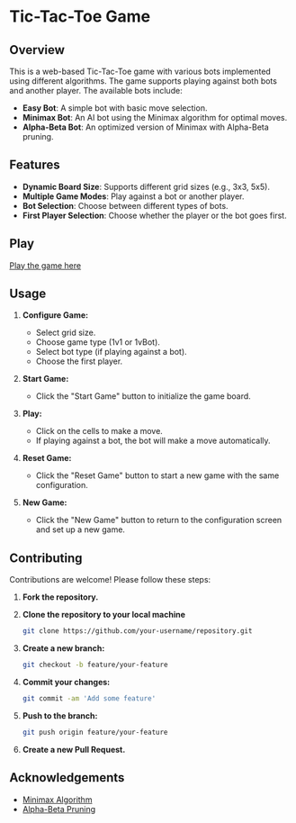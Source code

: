 # Tic-Tac-Toe Game

## Overview

This is a web-based Tic-Tac-Toe game with various bots implemented using different algorithms. The game supports playing against both bots and another player. The available bots include:

- **Easy Bot**: A simple bot with basic move selection.
- **Minimax Bot**: An AI bot using the Minimax algorithm for optimal moves.
- **Alpha-Beta Bot**: An optimized version of Minimax with Alpha-Beta pruning.

## Features

- **Dynamic Board Size**: Supports different grid sizes (e.g., 3x3, 5x5).
- **Multiple Game Modes**: Play against a bot or another player.
- **Bot Selection**: Choose between different types of bots.
- **First Player Selection**: Choose whether the player or the bot goes first.

## Play

[Play the game here](https://akashdas253.github.io/TicTacToe/)

## Usage

1. **Configure Game:**
    - Select grid size.
    - Choose game type (1v1 or 1vBot).
    - Select bot type (if playing against a bot).
    - Choose the first player.

2. **Start Game:**
    - Click the "Start Game" button to initialize the game board.

3. **Play:**
    - Click on the cells to make a move.
    - If playing against a bot, the bot will make a move automatically.

4. **Reset Game:**
    - Click the "Reset Game" button to start a new game with the same configuration.

5. **New Game:**
    - Click the "New Game" button to return to the configuration screen and set up a new game.

## Contributing

Contributions are welcome! Please follow these steps:

1. **Fork the repository.**

2. **Clone the repository to your local machine**

    ```bash
    git clone https://github.com/your-username/repository.git
    ```

2. **Create a new branch:**

    ```bash
    git checkout -b feature/your-feature
    ```

3. **Commit your changes:**

    ```bash
    git commit -am 'Add some feature'
    ```

4. **Push to the branch:**

    ```bash
    git push origin feature/your-feature
    ```

5. **Create a new Pull Request.**

## Acknowledgements

- [Minimax Algorithm](https://en.wikipedia.org/wiki/Minimax)
- [Alpha-Beta Pruning](https://en.wikipedia.org/wiki/Alpha%E2%80%93beta_pruning)

